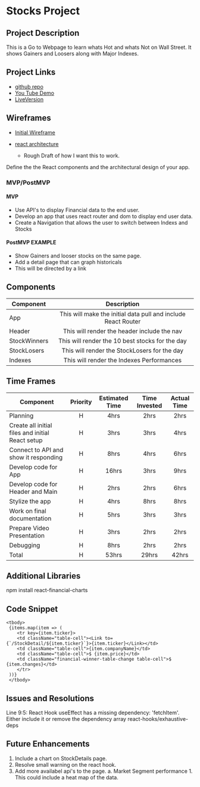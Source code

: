 # Stocks Project

<!-- ![](https://media.giphy.com/media/R6xi8dXsRhIjK/giphy.gif)
<--- me coding this app! -->

## Project Description

This is a Go to Webpage to learn whats Hot and whats Not on Wall Street.  It shows Gainers and Loosers along with Major Indexes.

## Project Links

- [github repo](https://github.com/mh44698/finance-project)
- [You Tube Demo](https://youtu.be/gci8QnW6HQo)
- [LiveVersion](https://cocky-allen-0b444a.netlify.com/)
<!-- - [deployment]() -->

## Wireframes

- [Initial Wireframe](https://res.cloudinary.com/dvadpca5q/image/upload/v1578346949/SEI/Wireframe-Fianance_wrk9id.jpg)
- [react architecture](https://res.cloudinary.com/dvadpca5q/image/upload/v1578413390/SEI/0198092a-e5cb-4081-9b0d-824bb0b381ab_zzoem6.pdf)

	- Rough Draft of how I want this to work.

Define the the React components and the architectural design of your app.

### MVP/PostMVP

#### MVP
- Use API's to display Financial data to the end user.
- Develop an app that uses react router and dom to display end user data.
- Create a Navigation that allows the user to switch between Indexs and Stocks


#### PostMVP EXAMPLE
- Show Gainers and looser stocks on the same page.
- Add a detail page that can graph historicals
- This will be directed by a link

## Components

| Component | Description | 
| --- | :---: |  
| App | This will make the initial data pull and include React Router| 
| Header | This will render the header include the nav | 
| StockWinners | This will render the 10 best stocks for the day | 
| StockLosers | This will render the StockLosers for the day | 
| Indexes | This will render the Indexes Performances | 


## Time Frames

| Component | Priority | Estimated Time | Time Invested | Actual Time |
| --- | :---: |  :---: | :---: | :---: |
| Planning 											| H | 4hrs | 2hrs | 2hrs |
| Create all initial files and initial React setup 	| H | 3hrs | 3hrs | 4hrs |
| Connect to API and show it responding 			| H | 8hrs | 4hrs | 6hrs |
| Develop code for App 								| H | 16hrs | 3hrs | 9hrs |
| Develop code for Header and Main 					| H | 2hrs | 2hrs | 6hrs |
| Stylize the app 									| H | 4hrs | 8hrs | 8hrs |
| Work on final documentation						| H | 5hrs | 3hrs | 3hrs |
| Prepare Video Presentation 						| H | 3hrs | 2hrs | 2hrs |
| Debugging 										| H | 8hrs | 2hrs | 2hrs |
| Total 											| H | 53hrs | 29hrs | 42hrs |

## Additional Libraries
 <!-- Use this section to list all supporting libraries and their role in the project such as Axios, ReactStrap, D3, etc.  -->
npm install react-financial-charts

## Code Snippet

	<tbody>
     {items.map(item => (
        <tr key={item.ticker}>
        <td className="table-cell"><Link to={`/StockDetail/${item.ticker}`}>{item.ticker}</Link></td>
        <td className="table-cell">{item.companyName}</td>
        <td className="table-cell">$ {item.price}</td>
        <td className="financial-winner-table-change table-cell">$ {item.changes}</td>
        </tr>
     ))}
	 </tbody>



## Issues and Resolutions
 <!-- Use this section to list of all major issues encountered and their resolution. -->
 Line 9:5:  React Hook useEffect has a missing dependency: 'fetchItem'. Either include it or remove the dependency array  react-hooks/exhaustive-deps
<!-- #### SAMPLE.....
**ERROR**: app.js:34 Uncaught SyntaxError: Unexpected identifier                                
**RESOLUTION**: Missing comma after first object in sources {} object -->

## Future Enhancements
1. Include a chart on StockDetails page.
2. Resolve small warning on the react hook.
3. Add more availabel api's to the page.
	a. Market Segment performance
		1.  This could include a heat map of the data.
